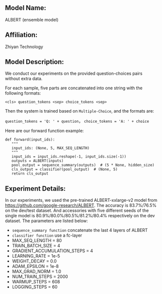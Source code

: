 ## Model Name:
ALBERT (ensemble model)

## Affiliation:
Zhiyan Technology

## Model Description: 
We conduct our experiments on the provided question-choices pairs without extra data. 

For each sample, five parts are concatenated into one string with the following formats:

`<cls> question_tokens <sep> choice_tokens <sep> `

Then the system is trained based on `Multiple-Choice`, and the formats are:

`question_tokens = 'Q: ' + question`，
`choice_tokens = 'A: ' + choice`

Here are our forward function example:

```
def forward(input_ids):
   """
   input_ids: (None, 5, MAX_SEQ_LENGTH)
   """
   input_ids = input_ids.reshape(-1, input_ids.size(-1))
   outputs = ALBERT(inputs)
   pool_output = sequence_summary(outputs)  # (5 * None, hidden_size)
   cls_output = classifier(pool_output)  # (None, 5)
   return cls_output
```

## Experiment Details: 
In our experiments, we used the pre-trained ALBERT-xxlarge-v2 model from https://github.com/google-research/ALBERT. The accuracy is 83.7%/76.5% on the dev/test dataset. And accessories with five different seeds of the single model is 80.9%/80.0%/80.5%/81.2%/80.4% respectively on the dev dataset. The parameters are listed below:
- `sequence_summary function` concatenate the last 4 layers of ALBERT
- `classifier function` use a fc-layer
- MAX_SEQ_LENGTH = 80
- TRAIN_BATCH_SIZE = 4
- GRADIENT_ACCUMULATION_STEPS = 4
- LEARNING_RATE = 1e-5
- WEIGHT_DECAY = 0.0
- ADAM_EPSILON = 1e-8
- MAX_GRAD_NORM = 1.0
- NUM_TRAIN_STEPS = 2000
- WARMUP_STEPS = 608
- LOGGING_STEPS = 60
